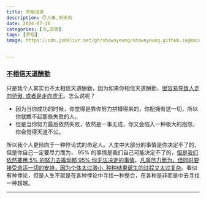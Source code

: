 ```yaml
---
title: 罗翔语录
description: 尽人事,听天命
date: 2024-07-16
categories: [书,语录]
tags: [罗翔]
image: https://cdn.jsdelivr.net/gh/shawnyeung/shawnyeung.github.io@main/assets/img/202407220035450.png


---
```


### [不相信天道酬勤](https://v.douyin.com/iMSqVtKU/)

只是我个人其实也不太相信天道酬勤，因为如果你相信天道酬勤，<u>很容易导致人走向骄傲, 或者是走向虚无</u>。怎么说呢？

- 因为当你成功的时候，你觉得是靠你努力拼搏得来的，你配拥有这一切，所以你就瞧不起那些失败的人。
- 但是当你努力最后依然失败，依然是一事无成，你又会陷入一种极大的抱怨，你会觉得天道不公。


所以我个人更倾向于一种悖论式的命定人。人生中大部分的事情是你决定不了的，但是你自己一定要尽力而为， 95% 的事情是我们自己可能决定不了的，<u>但是我们依然要用 5% 的努力去撬动那 95% 你无法决定的事情</u>。<u>凡事尽力而为，但同时要接受命运一切的安排，因为个体太过渺小, 种种结果诞生的过程又太过复杂</u>。看似有种悖论，但是人生不就是在各种悖论中寻找一种整合，在各种是非而是中去寻找一种超越。

------

